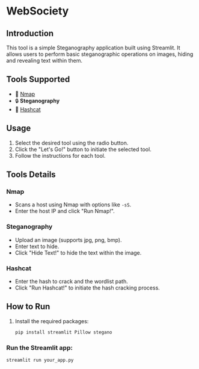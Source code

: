 # WebSociety

## Introduction
This tool is a simple Steganography application built using Streamlit. It allows users to perform basic steganographic operations on images, hiding and revealing text within them.

## Tools Supported
- :rainbow: [Nmap](#nmap)
- :lock: **Steganography**
- :key: [Hashcat](#hashcat)

## Usage
1. Select the desired tool using the radio button.
2. Click the "Let's Go!" button to initiate the selected tool.
3. Follow the instructions for each tool.

## Tools Details

### Nmap
- Scans a host using Nmap with options like `-sS`.
- Enter the host IP and click "Run Nmap!".

### Steganography
- Upload an image (supports jpg, png, bmp).
- Enter text to hide.
- Click "Hide Text!" to hide the text within the image.

### Hashcat
- Enter the hash to crack and the wordlist path.
- Click "Run Hashcat!" to initiate the hash cracking process.

## How to Run
1. Install the required packages:
   ```bash
   pip install streamlit Pillow stegano

### Run the Streamlit app:
```bash
streamlit run your_app.py
